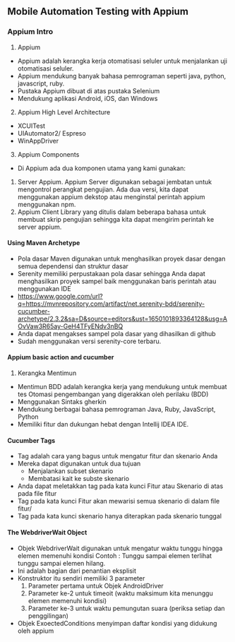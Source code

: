 ## Mobile Automation Testing with Appium

### Appium Intro

1. Appium

- Appium adalah kerangka kerja otomatisasi seluler untuk menjalankan uji otomatisasi seluler.
- Appium mendukung banyak bahasa pemrograman seperti java, python, javascript, ruby.
- Pustaka Appium dibuat di atas pustaka Selenium
- Mendukung aplikasi Android, iOS, dan Windows

2. Appium High Level Architecture

- XCUITest
- UIAutomator2/ Espreso
- WinAppDriver

3. Appium Components

- Di Appium ada dua komponen utama yang kami gunakan:

1. Server Appium. Appium Server digunakan sebagai jembatan untuk mengontrol perangkat pengujian. Ada dua versi, kita dapat menggunakan appium dekstop atau menginstal perintah appium menggunakan npm.
2. Appium Client Library yang ditulis dalam beberapa bahasa untuk membuat skrip pengujian sehingga kita dapat mengirim perintah ke server appium.

#### Using Maven Archetype

- Pola dasar Maven digunakan untuk menghasilkan proyek dasar dengan semua dependensi dan struktur dasar
- Serenity memiliki perpustakaan pola dasar sehingga Anda dapat menghasilkan proyek sampel baik menggunakan baris perintah atau menggunakan IDE
- https://www.google.com/url?q=https://mvnrepository.com/artifact/net.serenity-bdd/serenity-cucumber-archetype/2.3.2&sa=D&source=editors&ust=1650101893364128&usg=AOvVaw3R65ay-GeH4TFyENdv3nBQ
- Anda dapat mengakses sampel pola dasar yang dihasilkan di github
- Sudah menggunakan versi serenity-core terbaru.

#### Appium basic action and cucumber

1. Kerangka Mentimun

- Mentimun BDD adalah kerangka kerja yang mendukung untuk membuat tes Otomasi pengembangan yang digerakkan oleh perilaku (BDD)
- Menggunakan Sintaks gherkin
- Mendukung berbagai bahasa pemrograman Java, Ruby, JavaScript, Python
- Memiliki fitur dan dukungan hebat dengan Intellij IDEA IDE.

#### Cucumber Tags

- Tag adalah cara yang bagus untuk mengatur fitur dan skenario Anda
- Mereka dapat digunakan untuk dua tujuan
  - Menjalankan subset skenario
  - Membatasi kait ke subste skenario
- Anda dapat meletakkan tag pada kata kunci Fitur atau Skenario di atas pada file fitur
- Tag pada kata kunci Fitur akan mewarisi semua skenario di dalam file fitur/
- Tag pada kata kunci skenario hanya diterapkan pada skenario tunggal

#### The WebdriverWait Object

- Objek WebdriverWait digunakan untuk mengatur waktu tunggu hingga elemen memenuhi kondisi
  Contoh : Tunggu sampai elemen terlihat tunggu sampai elemen hilang.
- Ini adalah bagian dari penantian eksplisit
- Konstruktor itu sendiri memiliki 3 parameter
  1. Parameter pertama untuk Objek AndroidDriver
  2. Parameter ke-2 untuk timeoit (waktu maksimum kita menunggu elemen memenuhi kondisi)
  3. Parameter ke-3 untuk waktu pemungutan suara (periksa setiap dan penggilingan)
- Objek ExoectedConditions menyimpan daftar kondisi yang didukung oleh appium
